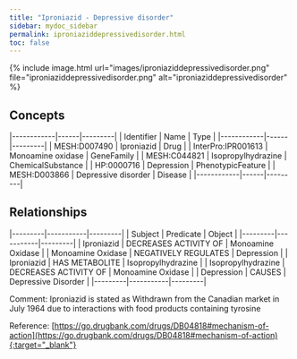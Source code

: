 ```yaml
---
title: "Iproniazid - Depressive disorder"
sidebar: mydoc_sidebar
permalink: iproniaziddepressivedisorder.html
toc: false 
---
```


{% include image.html url="images/iproniaziddepressivedisorder.png" file="iproniaziddepressivedisorder.png" alt="iproniaziddepressivedisorder" %}

## Concepts

|------------|------|---------|
| Identifier | Name | Type    |
|------------|------|---------|
| MESH:D007490 | Iproniazid | Drug |
| InterPro:IPR001613 | Monoamine oxidase | GeneFamily |
| MESH:C044821 | Isopropylhydrazine | ChemicalSubstance |
| HP:0000716 | Depression | PhenotypicFeature |
| MESH:D003866 | Depressive disorder | Disease |
|------------|------|---------|

## Relationships

|---------|-----------|---------|
| Subject | Predicate | Object  |
|---------|-----------|---------|
| Iproniazid | DECREASES ACTIVITY OF | Monoamine Oxidase |
| Monoamine Oxidase | NEGATIVELY REGULATES | Depression |
| Iproniazid | HAS METABOLITE | Isopropylhydrazine |
| Isopropylhydrazine | DECREASES ACTIVITY OF | Monoamine Oxidase |
| Depression | CAUSES | Depressive Disorder |
|---------|-----------|---------|

Comment: Iproniazid is stated as Withdrawn from the Canadian market in July 1964 due to interactions with food products containing tyrosine

Reference: [https://go.drugbank.com/drugs/DB04818#mechanism-of-action](https://go.drugbank.com/drugs/DB04818#mechanism-of-action){:target="_blank"}